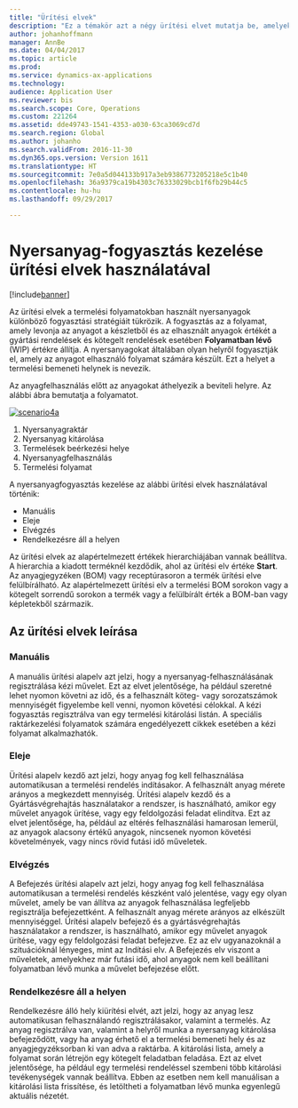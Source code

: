 ```yaml
---
title: "Ürítési elvek"
description: "Ez a témakör azt a négy ürítési elvet mutatja be, amelyeket a nyersanyag-fogyasztásnál használ a rendszer."
author: johanhoffmann
manager: AnnBe
ms.date: 04/04/2017
ms.topic: article
ms.prod: 
ms.service: dynamics-ax-applications
ms.technology: 
audience: Application User
ms.reviewer: bis
ms.search.scope: Core, Operations
ms.custom: 221264
ms.assetid: dde49743-1541-4353-a030-63ca3069cd7d
ms.search.region: Global
ms.author: johanho
ms.search.validFrom: 2016-11-30
ms.dyn365.ops.version: Version 1611
ms.translationtype: HT
ms.sourcegitcommit: 7e0a5d044133b917a3eb9386773205218e5c1b40
ms.openlocfilehash: 36a9379ca19b4303c76333029bcb1f6fb29b44c5
ms.contentlocale: hu-hu
ms.lasthandoff: 09/29/2017

---
```


# <a name="controlling-raw-material-consumption-by-using-flushing-principles"></a>Nyersanyag-fogyasztás kezelése ürítési elvek használatával

[!include[banner](../includes/banner.md)]

Az ürítési elvek a termelési folyamatokban használt nyersanyagok különböző fogyasztási stratégiáit tükrözik. A fogyasztás az a folyamat, amely levonja az anyagot a készletből és az elhasznált anyagok értékét a gyártási rendelések és kötegelt rendelések esetében **Folyamatban lévő** (WIP) értékre állítja. A nyersanyagokat általában olyan helyről fogyasztják el, amely az anyagot elhasználó folyamat számára készült. Ezt a helyet a termelési bemeneti helynek is nevezik.

Az anyagfelhasználás előtt az anyagokat áthelyezik a beviteli helyre. Az alábbi ábra bemutatja a folyamatot.

[![scenario4a](./media/scenario4a.png)](./media/scenario4a.png)

1. Nyersanyagraktár
2. Nyersanyag kitárolása
3. Termelések beérkezési helye
4. Nyersanyagfelhasználás
5. Termelési folyamat

A nyersanyagfogyasztás kezelése az alábbi ürítési elvek használatával történik:

- Manuális
- Eleje
- Elvégzés
- Rendelkezésre áll a helyen

Az ürítési elvek az alapértelmezett értékek hierarchiájában vannak beállítva. A hierarchia a kiadott terméknél kezdődik, ahol az ürítési elv értéke **Start**. Az anyagjegyzéken (BOM) vagy receptúrasoron a termék ürítési elve felülbírálható. Az alapértelmezett ürítési elv a termelési BOM sorokon vagy a kötegelt sorrendű sorokon a termék vagy a felülbírált érték a BOM-ban vagy képletekből származik.

## <a name="description-of-the-flushing-principles"></a>Az ürítési elvek leírása

### <a name="manual"></a>Manuális
A manuális ürítési alapelv azt jelzi, hogy a nyersanyag-felhasználásának regisztrálása kézi művelet. Ezt az elvet jelentősége, ha például szeretné lehet nyomon követni az idő, és a felhasznált köteg- vagy sorozatszámok mennyiségét figyelembe kell venni, nyomon követési célokkal. A kézi fogyasztás regisztrálva van egy termelési kitárolási listán. A speciális raktárkezelési folyamatok számára engedélyezett cikkek esetében a kézi folyamat alkalmazhatók.

### <a name="start"></a>Eleje
Ürítési alapelv kezdő azt jelzi, hogy anyag fog kell felhasználása automatikusan a termelési rendelés indításakor. A felhasznált anyag mérete arányos a megkezdett mennyiség. Ürítési alapelv kezdő és a Gyártásvégrehajtás használatakor a rendszer, is használható, amikor egy művelet anyagok ürítése, vagy egy feldolgozási feladat elindítva. Ezt az elvet jelentősége, ha, például az eltérés felhasználási hamarosan lemerül, az anyagok alacsony értékű anyagok, nincsenek nyomon követési követelmények, vagy nincs rövid futási idő műveletek. 

### <a name="finish"></a>Elvégzés
A Befejezés ürítési alapelv azt jelzi, hogy anyag fog kell felhasználása automatikusan a termelési rendelés készként való jelentése, vagy egy olyan művelet, amely be van állítva az anyagok felhasználása legfeljebb regisztrálja befejezettként. A felhasznált anyag mérete arányos az elkészült mennyiséggel. Ürítési alapelv befejező és a gyártásvégrehajtás használatakor a rendszer, is használható, amikor egy művelet anyagok ürítése, vagy egy feldolgozási feladat befejezve. Ez az elv ugyanazoknál a szituációknál lényeges, mint az Indítási elv. A Befejezés elv viszont a műveletek, amelyekhez már futási idő, ahol anyagok nem kell beállítani folyamatban lévő munka a művelet befejezése előtt. 

### <a name="available-at-location"></a>Rendelkezésre áll a helyen
Rendelkezésre álló hely kiürítési elvét, azt jelzi, hogy az anyag lesz automatikusan felhasználandó regisztrálásakor, valamint a termelés. Az anyag regisztrálva van, valamint a helyről munka a nyersanyag kitárolása befejeződött, vagy ha anyag érhető el a termelési bemeneti hely és az anyagjegyzéksorban ki van adva a raktárba. A kitárolási lista, amely a folyamat során létrejön egy kötegelt feladatban feladása. Ezt az elvet jelentősége, ha például egy termelési rendeléssel szembeni több kitárolási tevékenységek vannak beállítva. Ebben az esetben nem kell manuálisan a kitárolási lista frissítése, és letöltheti a folyamatban lévő munka egyenlegű aktuális nézetét.

